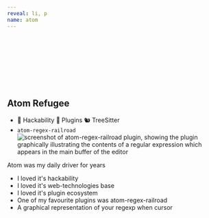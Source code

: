 ```yaml
---
reveal: li, p
name: atom
---
```

## Atom Refugee <svg><use xlink:href="#atom-icon"></use></svg>

- 🧰 Hackability 🔌 Plugins 🐿️ TreeSitter
- `atom-regex-railroad` ![screenshot of atom-regex-railroad plugin, showing the 
  plugin graphically illustrating the contents of a regular expression which 
  appears in the main buffer of the editor](atom-regex-railroad.png)

<aside slot="notes">

Atom was my daily driver for years
- I loved it's hackability
- I loved it's web-technologies base
- I loved it's plugin ecosystem
- One of my favourite plugins was atom-regex-railroad
- A graphical representation of your regexp when cursor

</aside>

